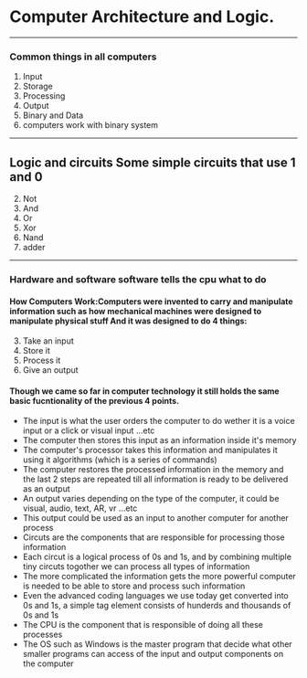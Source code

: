 # Computer Architecture and Logic.

___

### Common things in all computers
1. Input
1. Storage
1. Processing
1. Output
1. Binary and Data
1. computers work with binary system

___

## Logic and circuits Some simple circuits that use 1 and 0
2. Not
2. And
2. Or
2. Xor
2. Nand
2. adder

___

### Hardware and software software tells the cpu what to do

#### How Computers Work:Computers were invented to carry and manipulate information such as how mechanical machines were designed to manipulate physical stuff And it was designed to do 4 things:
3. Take an input
3. Store it
3. Process it
3. Give an output

#### Though we came so far in computer technology it still holds the same basic fucntionality of the previous 4 points.
* The input is what the user orders the computer to do wether it is a voice input or a click or visual input ...etc
* The computer then stores this input as an information inside it's memory
* The computer's processor takes this information and manipulates it using it algorithms (which is a series of commands)
* The computer restores the processed information in the memory and the last 2 steps are repeated till all information is ready to be delivered as an output
* An output varies depending on the type of the computer, it could be visual, audio, text, AR, vr ...etc
* This output could be used as an input to another computer for another process
* Circuts are the components that are responsible for processing those information
* Each circut is a logical process of 0s and 1s, and by combining multiple tiny circuts togother we can process all types of information
* The more complicated the information gets the more powerful computer is needed to be able to store and process such information
* Even the advanced coding languages we use today get converted into 0s and 1s, a simple tag element consists of hunderds and thousands of 0s and 1s
* The CPU is the component that is responsible of doing all these processes
* The OS such as Windows is the master program that decide what other smaller programs can access of the input and output components on the computer
